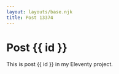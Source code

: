 ```yaml
---
layout: layouts/base.njk
title: Post 13374
---
```


# Post {{ id }}

This is post {{ id }} in my Eleventy project.
